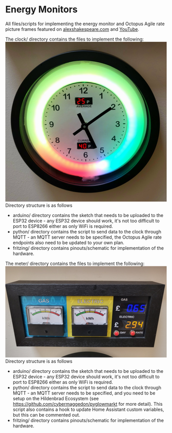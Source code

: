 # Energy Monitors
All files/scripts for implementing the energy monitor and Octopus Agile rate picture frames featured on [alexshakespeare.com](https://alexshakespeare.com/2023/11/octoclock-and-old-school-energy-meter/) and [YouTube](https://youtu.be/AiZF2G-Lx44).

The clock/ directory contains the files to implement the following:
![N|Solid](https://github.com/shakso/EnergyMonitor/raw/main/clock/Clock.jpg)
Directory structure is as follows
- arduino/ directory contains the sketch that needs to be uploaded to the ESP32 device - any ESP32 device should work, it's not too difficult to port to ESP8266 either as only WiFi is required.
- python/ directory contains the script to send data to the clock through MQTT - an MQTT server needs to be specified, the Octopus Agile rate endpoints also need to be updated to your own plan.
- fritzing/ directory contains pinouts/schematic for implementation of the hardware.
 
The meter/ directory contains the files to implement the following:
![N|Solid](https://github.com/shakso/EnergyMonitor/raw/main/meter/Meter.jpg)
Directory structure is as follows
- arduino/ directory contains the sketch that needs to be uploaded to the ESP32 device - any ESP32 device should work, it's not too difficult to port to ESP8266 either as only WiFi is required.
- python/ directory contains the script to send data to the clock through MQTT - an MQTT server needs to be specified, and you need to be setup on the Hildenbrad Ecosystem (see https://github.com/cybermaggedon/pyglowmarkt for more detail). This script also contains a hook to update Home Assistant custom variables, but this can be commented out.
- fritzing/ directory contains pinouts/schematic for implementation of the hardware.
